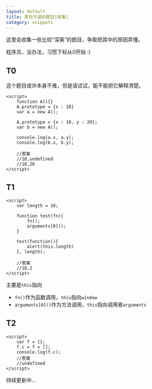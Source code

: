 ```yaml
---
layout: default
title: 那些牛逼的题目[收集]
category: snippets
---
```


这里会收集一些比较“深奥”的题目，争取把其中的原因弄懂。

程序员，没办法，习惯下标从0开始 :)

## T0

这个题目或许本身不难，但是请试试，能不能把它解释清楚。

    <script>
        function A(){}
        A.prototype = {x : 10}
        var a = new A();
        
        A.prototype = {x : 10, y : 20};
        var b = new A();
        
        console.log(a.x, a.y);
        console.log(b.x, b.y);
        
        //答案
        //10,undefined
        //10,20
    </script>

## T1

    <script>
        var length = 10;

        function test(fn){
            fn();  
            arguments[0]();
        }

        test(function(){
            alert(this.length)
        }, length);

        //答案
        //10,2
    </script>
    
主要是<code>this</code>指向

* <code>fn()</code>作为函数调用，<code>this</code>指向<code>window</code>
* <code>arguments\[0\]\(\)</code>作为方法调用，<code>this</code>指向调用者<code>arguments</code>
    
## T2

    <script>
        var f = {};
        f.c = f = [];
        console.log(f.c);
        //答案
        //undefined
    </script>
    
持续更新中...
